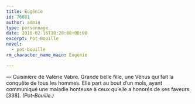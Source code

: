 ```yaml
---
title: Eugénie
id: 76881
author: admin
type: personnage
date: 2010-02-16T10:20:08+00:00
excerpt: Pot-Bouille
novel:
  - pot-bouille
rm_character_name_main: Eugénie

---
```

— Cuisinière de Valérie Vabre. Grande belle fille, une Vénus qui fait la conquête de tous les hommes. Elle part au bout d&rsquo;un mois, ayant communiqué une maladie honteuse à ceux qu&rsquo;elle a honorés de ses faveurs [338]. _(Pot-Bouille.)_